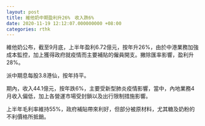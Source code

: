 ```yaml
---
layout: post
title: 維他奶中期盈利升26%　收入跌6%
date: 2020-11-19 12:12:07.000000000 +08:00
categories: rthk
---
```


維他奶公布，截至9月底，上半年盈利6.72億元，按年升26%，由於中港業務加強成本監控，加上獲得政府就疫情而主要補貼的僱員開支。撇除匯率影響，盈利升28%。

派中期息每股3.8港仙，按年持平。

期內，收入44.1億元，按年跌6%，主要受新型肺炎疫情影響，當中，內地業務4月收入偏低，加上各營運市場受封鎖以及出行限制措施影響。

上半年毛利率維持55%，政府補貼帶來利好，但部分被原材料，尤其糖及奶粉的不利價格所抵銷。
